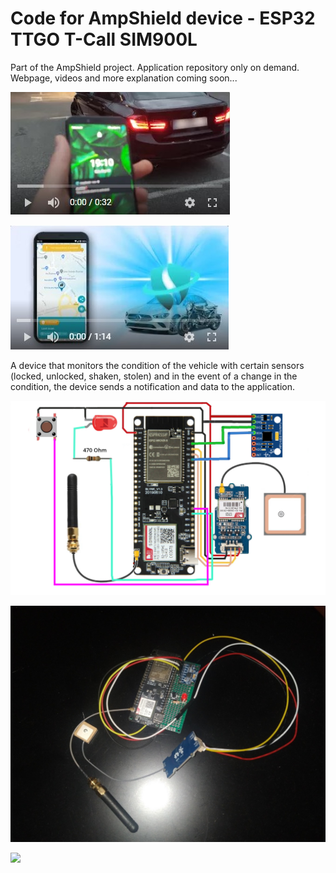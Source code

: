 # Code for AmpShield device - ESP32 TTGO T-Call SIM900L

Part of the AmpShield  project. Application repository only on demand.
Webpage, videos and more explanation coming soon...

[![AmpShield1 Video](AmpShieldThumbnail1.jpg)](https://www.youtube.com/watch?v=fvPph0_emkc "AmpShield Commercial - Click to Watch!")

[![AmpShield2 Video](AmpShieldThumbnail2.jpg)](https://www.youtube.com/watch?v=4HQn0FzJbHY "AmpShield Real Life Example - Click to Watch!")

A device that monitors the condition of the vehicle with certain sensors (locked, unlocked, shaken, stolen) and in the event of a change in the condition, the device sends a notification and data to the application.


![](Shema.jpg)

![](IMG_20210829_031534.jpg)

![](IMG_20210819_190707.jpg)

